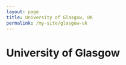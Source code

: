 ```yaml
---
layout: page
title: University of Glasgow, UK
permalink: /my-site/glasgow-uk
---
```

# University of Glasgow
